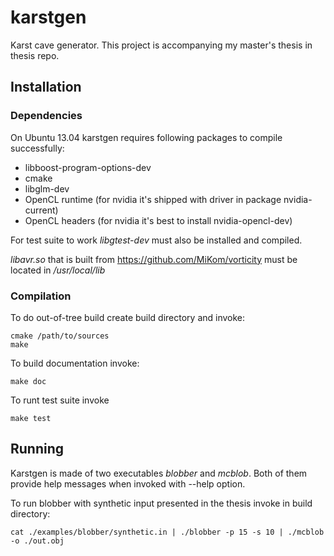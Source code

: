 karstgen
========

Karst cave generator. This project is accompanying my master's thesis in thesis repo.

Installation
------------

### Dependencies

On Ubuntu 13.04 karstgen requires following packages to
compile successfully:

* libboost-program-options-dev
* cmake
* libglm-dev
* OpenCL runtime (for nvidia it's shipped with driver in package nvidia-current)
* OpenCL headers (for nvidia it's best to install nvidia-opencl-dev)

For test suite to work *libgtest-dev* must also be installed and compiled.

*libavr.so* that is built from https://github.com/MiKom/vorticity must be
located in */usr/local/lib*

### Compilation

To do out-of-tree build create build directory and invoke:

	cmake /path/to/sources
	make

To build documentation invoke:

	make doc

To runt test suite invoke

	make test

Running
-------

Karstgen is made of two executables *blobber* and *mcblob*. Both of them provide
help messages when invoked with --help option.

To run blobber with synthetic input presented in the thesis invoke in build
directory:

	cat ./examples/blobber/synthetic.in | ./blobber -p 15 -s 10 | ./mcblob -o ./out.obj
